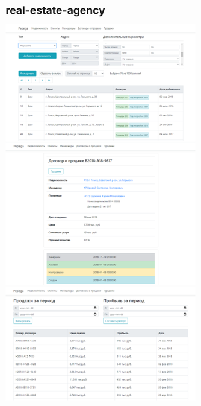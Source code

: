 # real-estate-agency


![Alt text](/Screenshots/index.PNG?raw=true "index.PNG")
![Alt text](/Screenshots/sell-order.PNG?raw=true "sell-order.PNG")
![Alt text](/Screenshots/sold.PNG?raw=true "sold.PNG")
